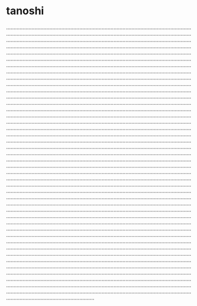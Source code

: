 # tanoshi

...............................................................................................................................................................................................................................................................................................................................................................................................................................................................................................................................................................................................................................................................................................................................................................................................................................................................................................................................................................................................................................................................................................................................................................................................................................................................................................................................................................................................................................................................................................................................................................................................................................................................................................................................................................................................................................................................................................................................................................................................................................................................................................................................................................................................................................................................................................................................................................................................................................................................................................................................................................................................................................................................................................................................................................................................................................................................................................................................................................................................................................................................................................................................................................................................................................................................................................................................................................................................................................................................................................................................................................................................................................................................................................................................................................................................................................................................................................................................................................................................................................................................................................................................................................................................................................................................................................................................................................................................................................................................................................................................................................................................................................................................................................................................................................................................................................................................................................................................................................................................................................................................................................................................................................................................................................................................................................................................................................................................................................................................................................................................................................................................................